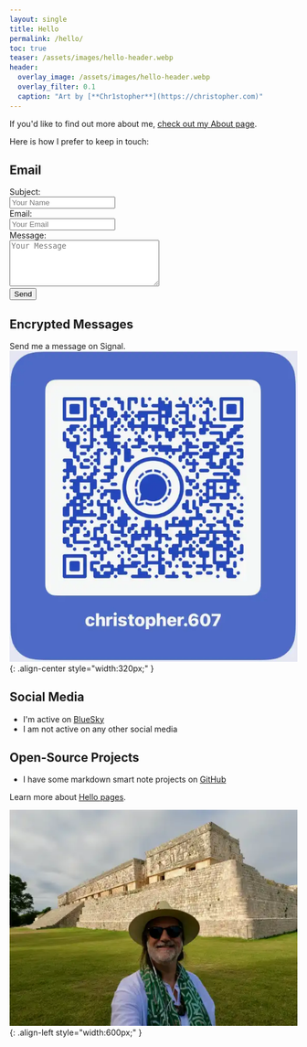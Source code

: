 ```yaml
---
layout: single
title: Hello
permalink: /hello/
toc: true
teaser: /assets/images/hello-header.webp
header:
  overlay_image: /assets/images/hello-header.webp
  overlay_filter: 0.1
  caption: "Art by [**Chr1stopher**](https://christopher.com)"
---
```

If you'd like to find out more about me, [check out my About page](/about).

Here is how I prefer to keep in touch:

## Email
<form action="mailto:chris@christophersherrod.com" method="get" enctype="text/plain">
    Subject:<br>
    <input type="text" name="subject" placeholder="Your Name"><br>
    Email:<br>
    <input type="email" name="email" placeholder="Your Email"><br>
    Message:<br>
    <textarea name="body" rows="5" cols="30" placeholder="Your Message"></textarea><br>
    <input type="submit" value="Send">
  </form>

## Encrypted Messages
Send me a message on Signal.
![Christopher on Signal](/assets/images/signal-qr-code.webp){: .align-center style="width:320px;" }

## Social Media
- I'm active on [BlueSky](https://bsky.app/profile/christophersherrod.com)
- I am not active on any other social media

## Open-Source Projects
- I have some markdown smart note projects on [GitHub](https://github.com/clsherrod)

Learn more about [Hello pages](https://alastairjohnston.com/introducing-hello-pages/).

![Chris](/assets/images/Chris-Uxmal.webp){: .align-left style="width:600px;" }